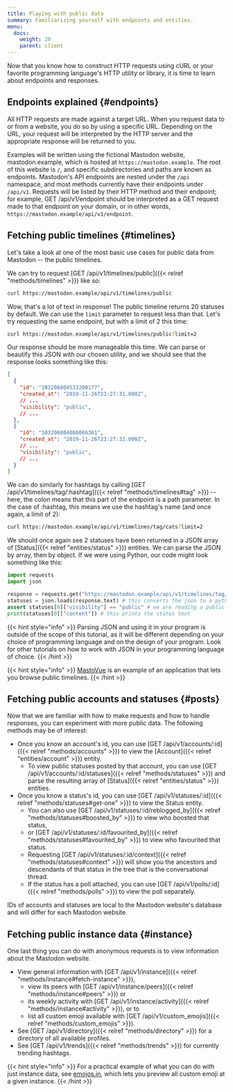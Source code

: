 ```yaml
---
title: Playing with public data
summary: Familiarizing yourself with endpoints and entities.
menu:
  docs:
    weight: 20
    parent: client
---
```


Now that you know how to construct HTTP requests using cURL or your favorite programming language's HTTP utility or library, it is time to learn about endpoints and responses.

## Endpoints explained {#endpoints}

All HTTP requests are made against a target URL. When you request data to or from a website, you do so by using a specific URL. Depending on the URL, your request will be interpreted by the HTTP server and the appropriate response will be returned to you.

Examples will be written using the fictional Mastodon website, mastodon.example, which is hosted at `https://mastodon.example`. The root of this website is `/`, and specific subdirectories and paths are known as endpoints. Mastodon's API endpoints are nested under the `/api` namespace, and most methods currently have their endpoints under `/api/v1`. Requests will be listed by their HTTP method and their endpoint; for example, GET /api/v1/endpoint should be interpreted as a GET request made to that endpoint on your domain, or in other words, `https://mastodon.example/api/v1/endpoint`.

## Fetching public timelines {#timelines}

Let's take a look at one of the most basic use cases for public data from Mastodon -- the public timelines.

We can try to request [GET /api/v1/timelines/public]({{< relref "methods/timelines" >}}) like so:

```bash
curl https://mastodon.example/api/v1/timelines/public
```

Wow, that's a lot of text in response! The public timeline returns 20 statuses by default. We can use the `limit` parameter to request less than that. Let's try requesting the same endpoint, but with a limit of 2 this time:

```bash
curl https://mastodon.example/api/v1/timelines/public?limit=2
```

Our response should be more manageable this time. We can parse or beautify this JSON with our chosen utility, and we should see that the response looks something like this:

```json
[
  {
    "id": "103206804533200177",
    "created_at": "2019-11-26T23:27:31.000Z",
    // ...
    "visibility": "public",
    // ...
  },
  {
    "id": "103206804086086361",
    "created_at": "2019-11-26T23:27:32.000Z",
    // ...
    "visibility": "public",
    // ...
  }
]
```

We can do similarly for hashtags by calling [GET /api/v1/timelines/tag/:hashtag]({{< relref "methods/timelines#tag" >}}) -- here, the colon means that this part of the endpoint is a path parameter. In the case of :hashtag, this means we use the hashtag's name (and once again, a limit of 2):

```bash
curl https://mastodon.example/api/v1/timelines/tag/cats?limit=2
```

We should once again see 2 statuses have been returned in a JSON array of [Status]({{< relref "entities/status" >}}) entities. We can parse the JSON by array, then by object. If we were using Python, our code might look something like this:

```python
import requests
import json

response = requests.get("https://mastodon.example/api/v1/timelines/tag/cats?limit=2")
statuses = json.loads(response.text) # this converts the json to a python list of dictionary
assert statuses[0]["visibility"] == "public" # we are reading a public timeline
print(statuses[0]["content"]) # this prints the status text
```

{{< hint style="info" >}}
Parsing JSON and using it in your program is outside of the scope of this tutorial, as it will be different depending on your choice of programming language and on the design of your program. Look for other tutorials on how to work with JSON in your programming language of choice.
{{< /hint >}}

{{< hint style="info" >}}
[MastoVue](https://mastovue.glitch.me) is an example of an application that lets you browse public timelines.
{{< /hint >}}

## Fetching public accounts and statuses {#posts}

Now that we are familiar with how to make requests and how to handle responses, you can experiment with more public data. The following methods may be of interest:

* Once you know an account's id, you can use [GET /api/v1/accounts/:id]({{< relref "methods/accounts" >}}) to view the [Account]({{< relref "entities/account" >}}) entity.
  * To view public statuses posted by that account, you can use [GET /api/v1/accounts/:id/statuses]({{< relref "methods/statuses" >}}) and parse the resulting array of [Status]({{< relref "entities/status" >}}) entities.
* Once you know a status's id, you can use [GET /api/v1/statuses/:id]({{< relref "methods/statuses#get-one" >}}) to view the Status entity.
  * You can also use [GET /api/v1/statuses/:id/reblogged_by]({{< relref "methods/statuses#boosted_by" >}}) to view who boosted that status,
  * or [GET /api/v1/statuses/:id/favourited_by]({{< relref "methods/statuses#favourited_by" >}}) to view who favourited that status.
  * Requesting [GET /api/v1/statuses/:id/context]({{< relref "methods/statuses#context" >}}) will show you the ancestors and descendants of that status in the tree that is the conversational thread.
  * If the status has a poll attached, you can use [GET /api/v1/polls/:id]({{< relref "methods/polls" >}}) to view the poll separately.

IDs of accounts and statuses are local to the Mastodon website's database and will differ for each Mastodon website.

## Fetching public instance data {#instance}

One last thing you can do with anonymous requests is to view information about the Mastodon website.

* View general information with [GET /api/v1/instance]({{< relref "methods/instance#fetch-instance" >}}),
  * view its peers with [GET /api/v1/instance/peers]({{< relref "methods/instance#peers" >}}) or
  * its weekly activity with [GET /api/v1/instance/activity]({{< relref "methods/instance#activity" >}}), or to
  * list all custom emoji available with [GET /api/v1/custom_emojis]({{< relref "methods/custom_emojis" >}}).
* See [GET /api/v1/directory]({{< relref "methods/directory" >}}) for a directory of all available profiles.
* See [GET /api/v1/trends]({{< relref "methods/trends" >}}) for currently trending hashtags.

{{< hint style="info" >}}
For a practical example of what you can do with just instance data, see [emojos.in](https://emojos.in/), which lets you preview all custom emoji at a given instance.
{{< /hint >}}

